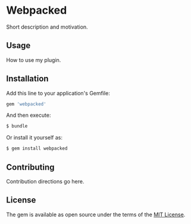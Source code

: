 # Webpacked
Short description and motivation.

## Usage
How to use my plugin.

## Installation
Add this line to your application's Gemfile:

```ruby
gem 'webpacked'
```

And then execute:
```bash
$ bundle
```

Or install it yourself as:
```bash
$ gem install webpacked
```

## Contributing
Contribution directions go here.

## License
The gem is available as open source under the terms of the [MIT License](http://opensource.org/licenses/MIT).
